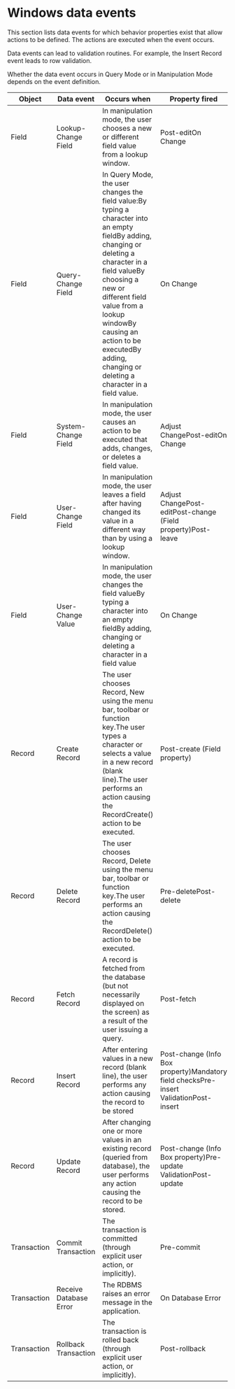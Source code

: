 # Windows data events

This section lists data events for which behavior properties exist that allow actions to be defined. The actions are executed when the event occurs.

Data events can lead to validation routines. For example, the Insert Record event leads to row validation.

Whether the data event occurs in Query Mode or in Manipulation Mode depends on the event definition.

|**Object**|**Data event**|**Occurs when**|**Property fired**|
|--------|--------|--------|--------|
|Field   |Lookup-Change Field|In manipulation mode, the user chooses a new or different field value from a lookup window.|Post-editOn Change|
|Field   |Query-Change Field|In Query Mode, the user changes the field value:By typing a character into an empty fieldBy adding, changing or deleting a character in a field valueBy choosing a new or different field value from a lookup windowBy causing an action to be executedBy adding, changing or deleting a character in a field value.|On Change|
|Field   |System-Change Field|In manipulation mode, the user causes an action to be executed that adds, changes, or deletes a field value.|Adjust ChangePost-editOn Change|
|Field   |User-Change Field|In manipulation mode, the user leaves a field after having changed its value in a different way than by using a lookup window.|Adjust ChangePost-editPost-change (Field property)Post-leave|
|Field   |User-Change Value|In manipulation mode, the user changes the field valueBy typing a character into an empty fieldBy adding, changing or deleting a character in a field value|On Change|
|Record  |Create Record|The user chooses Record, New using the menu bar, toolbar or function key.The user types a character or selects a value in a new record (blank line).The user performs an action causing the RecordCreate() action to be executed.|Post-create (Field property)|
|Record  |Delete Record|The user chooses Record, Delete using the menu bar, toolbar or function key.The user performs an action causing the RecordDelete() action to be executed.|Pre-deletePost-delete|
|Record  |Fetch Record|A record is fetched from the database (but not necessarily displayed on the screen) as a result of the user issuing a query.|Post-fetch|
|Record  |Insert Record|After entering values in a new record (blank line), the user performs any action causing the record to be stored|Post-change (Info Box property)Mandatory field checksPre-insert ValidationPost-insert|
|Record  |Update Record|After changing one or more values in an existing record (queried from database), the user performs any action causing the record to be stored.|Post-change (Info Box property)Pre-update ValidationPost-update|
|Transaction|Commit Transaction|The transaction is committed (through explicit user action, or implicitly).|Pre-commit|
|Transaction|Receive Database Error|The RDBMS raises an error message in the application.|On Database Error|
|Transaction|Rollback Transaction|The transaction is rolled back (through explicit user action, or implicitly).|Post-rollback|



 